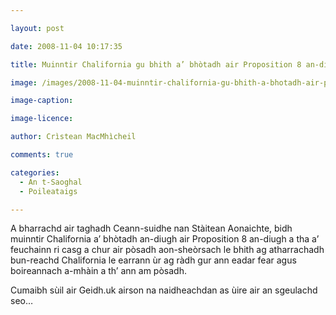 ```yaml
---

layout: post

date: 2008-11-04 10:17:35

title: Muinntir Chalifornia gu bhith a’ bhòtadh air Proposition 8 an-diugh

image: /images/2008-11-04-muinntir-chalifornia-gu-bhith-a-bhotadh-air-proposition-8-an-diugh.jpg

image-caption:

image-licence:

author: Crìstean MacMhìcheil

comments: true

categories:
  - An t-Saoghal
  - Poileataigs

---
```


A bharrachd air taghadh Ceann-suidhe nan Stàitean Aonaichte, bidh muinntir Chalifornia a&#8217; bhòtadh an-diugh air Proposition 8 an-diugh a tha a&#8217; feuchainn ri casg a chur air pòsadh aon-sheòrsach le bhith ag atharrachadh bun-reachd Chalifornia le earrann ùr ag ràdh gur ann eadar fear agus boireannach a-mhàin a th&#8217; ann am pòsadh.

<!--more-->

Cumaibh sùil air Geidh.uk airson na naidheachdan as ùire air an sgeulachd seo&#8230;
